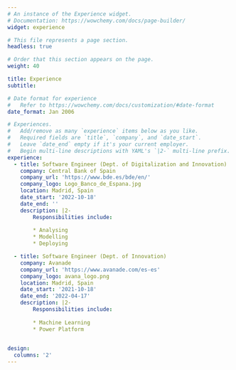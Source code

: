 ```yaml
---
# An instance of the Experience widget.
# Documentation: https://wowchemy.com/docs/page-builder/
widget: experience

# This file represents a page section.
headless: true

# Order that this section appears on the page.
weight: 40

title: Experience
subtitle:

# Date format for experience
#   Refer to https://wowchemy.com/docs/customization/#date-format
date_format: Jan 2006

# Experiences.
#   Add/remove as many `experience` items below as you like.
#   Required fields are `title`, `company`, and `date_start`.
#   Leave `date_end` empty if it's your current employer.
#   Begin multi-line descriptions with YAML's `|2-` multi-line prefix.
experience:
  - title: Software Engineer (Dept. of Digitalization and Innovation)
    company: Central Bank of Spain
    company_url: 'https://www.bde.es/bde/en/'
    company_logo: Logo_Banco_de_Espana.jpg
    location: Madrid, Spain
    date_start: '2022-10-18'
    date_end: ''
    description: |2-
        Responsibilities include:
        
        * Analysing
        * Modelling
        * Deploying

  - title: Software Engineer (Dept. of Innovation)
    company: Avanade
    company_url: 'https://www.avanade.com/es-es'
    company_logo: avana_logo.png
    location: Madrid, Spain
    date_start: '2021-10-18'
    date_end: '2022-04-17'
    description: |2-
        Responsibilities include:
        
        * Machine Learning
        * Power Platform
        

design:
  columns: '2'
---
```

